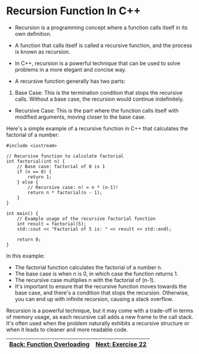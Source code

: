 # Recursion Function In C++
* Recursion is a programming concept where a function calls itself in its own definition.
* A function that calls itself is called a recursive function, and the process is known as recursion. 
* In C++, recursion is a powerful technique that can be used to solve problems in a more elegant and concise way.

* A recursive function generally has two parts:

1. Base Case: This is the termination condition that stops the recursive calls. Without a base case, the recursion would continue indefinitely.

* Recursive Case: This is the part where the function calls itself with modified arguments, moving closer to the base case.

Here's a simple example of a recursive function in C++ that calculates the factorial of a number:

```
#include <iostream>

// Recursive function to calculate factorial
int factorial(int n) {
    // Base case: factorial of 0 is 1
    if (n == 0) {
        return 1;
    } else {
        // Recursive case: n! = n * (n-1)!
        return n * factorial(n - 1);
    }
}

int main() {
    // Example usage of the recursive factorial function
    int result = factorial(5);
    std::cout << "Factorial of 5 is: " << result << std::endl;

    return 0;
}

```

In this example:

* The factorial function calculates the factorial of a number n.
* The base case is when n is 0, in which case the function returns 1.
* The recursive case multiplies n with the factorial of (n-1).
* It's important to ensure that the recursive function moves towards the base case, and there's a condition that stops the recursion. Otherwise, you can end up with infinite recursion, causing a stack overflow.

Recursion is a powerful technique, but it may come with a trade-off in terms of memory usage, as each recursive call adds a new frame to the call stack. It's often used when the problem naturally exhibits a recursive structure or when it leads to cleaner and more readable code.

|[Back: Function Overloading](../Function-Overloading/readme.md)|[Next: Exercise 22](../../22_Exercise/redme.md)|
|--|--|